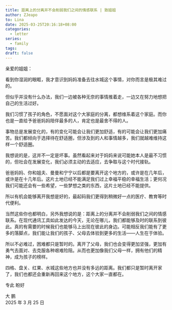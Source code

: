 ```yaml
---
title: 距离上的分离并不会削弱我们之间的情感联系 | 致姐姐
author: ZJeapo
to: Lina
date: 2025-03-25T20:16:18+08:00
categories:
  - letter
series:
  - family
tags:
draft: false
---
```

亲爱的姐姐：

看到你湿润的眼眶，我才意识到妈妈准备去往水城这个事情，对你而言是极其难过的。

但似乎并没有什么办法，我们一边被各种无奈的事情推着走，一边又在努力地想把自己的生活过好。

我们习惯了孩子的角色，不愿面对这个大家庭的分离，都想维系着这个家庭。而你也是一直给予爸爸妈妈陪伴最多的人，肯定也是最舍不得的人。

事物总是发展变化的，有的变化可能会让我们更加舒适，有的可能会让我们更加痛苦。我们都倾向于选择待在舒适圈，但涉及到的人和事情越多，我们就越难维持这样一个舒适圈。

我想说的是，这并不一定是坏事。虽然看起来对于妈妈来说可能她本人是最不习惯的，但社会在发展变化，我们必须主动的去适应，去争取与这个时代接轨。

爸爸妈妈、你和姐夫、曼曼和宁宁以后都是要离开这个地方的，或许是在几年后，或许是在十几年后。这片土地已经不能满足我们过上幸福平稳的幸福生活；更何况我们可能还会有一些希望，一些梦想之类的东西，这片土地已经不能提供。

所以有机会能够离开我想是好的，最起码我们更得到稍微好一点的医疗、教育等时代便利。

当然这些你也都明白，另外我想说的是：距离上的分离并不会削弱我们之间的情感联系。在现代通讯工具如此发达的今天，无论在哪儿，我们都能够及时的联系到彼此。真的有需要的时候我们也能够马上出现在彼此的身边。可能相反我们能有了更多的落脚点，我们能让我们的孩子、父母去体验到更多的生活——人生在于体验。

所以不必难过，困难都只是暂时的。离开了父母，我们也会变得更加坚强，更加有勇气去面对、去克服各种艰难险阻。从而也更加像我们父母一样，拥有他们的精神，成为孩子的榜样。

四格、盘关、红果、水城这些地方也并没有多远的距离。我们都只是暂时离开家了，我们也都还会重新再回来这个地方，这个大家一直都在。

专此 盼好

大 鹏  
2025 年 3 月 25 日

